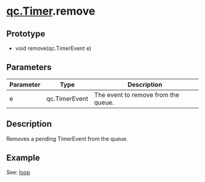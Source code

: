 # [qc.Timer](README.md).remove

## Prototype
* void remove(qc.TimerEvent e)

## Parameters
| Parameter | Type | Description |
| ------------- | ------------- | -------------|
| e | qc.TimerEvent | The event to remove from the queue. |

## Description
Removes a pending TimerEvent from the queue.

## Example
See: [loop](loop.md)
